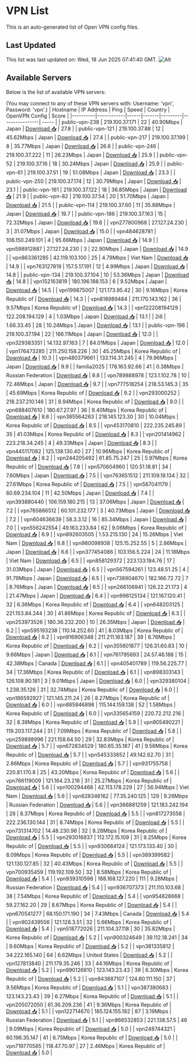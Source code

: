 # VPN List

This is an auto-generated list of Open VPN config files.

## Last Updated

This list was last updated on: Wed, 18 Jun 2025 07:41:40 GMT.
![Alt](https://repobeats.axiom.co/api/embed/186b98318ef1479477931607c1ad7d823f12451f.svg "Repobeats analytics image")

## Available Servers

Below is the list of available VPN servers:

(You may connect to any of these VPN servers with: Username: 'vpn', Password: 'vpn'.)
| Hostname | IP Address | Ping | Speed | Country | OpenVPN Config | Score |
|----------|------------|------|-------|---------|----------------| ----- |
| public-vpn-238 | 219.100.37.171 | 22 | 40.90Mbps | Japan | [Download 📥](./configs/server_0_JP.ovpn) | 27.8 |
| public-vpn-121 | 219.100.37.88 | 12 | 45.62Mbps | Japan | [Download 📥](./configs/server_1_JP.ovpn) | 27.4 |
| public-vpn-217 | 219.100.37.199 | 8 | 35.77Mbps | Japan | [Download 📥](./configs/server_2_JP.ovpn) | 26.6 |
| public-vpn-246 | 219.100.37.222 | 11 | 26.23Mbps | Japan | [Download 📥](./configs/server_3_JP.ovpn) | 25.9 |
| public-vpn-52 | 219.100.37.16 | 18 | 30.24Mbps | Japan | [Download 📥](./configs/server_4_JP.ovpn) | 25.9 |
| public-vpn-61 | 219.100.37.51 | 19 | 51.08Mbps | Japan | [Download 📥](./configs/server_5_JP.ovpn) | 23.3 |
| public-vpn-250 | 219.100.37.174 | 12 | 30.79Mbps | Japan | [Download 📥](./configs/server_6_JP.ovpn) | 23.1 |
| public-vpn-161 | 219.100.37.122 | 18 | 36.85Mbps | Japan | [Download 📥](./configs/server_7_JP.ovpn) | 21.9 |
| public-vpn-82 | 219.100.37.54 | 20 | 51.70Mbps | Japan | [Download 📥](./configs/server_8_JP.ovpn) | 21.5 |
| public-vpn-114 | 219.100.37.60 | 11 | 35.88Mbps | Japan | [Download 📥](./configs/server_9_JP.ovpn) | 19.7 |
| public-vpn-186 | 219.100.37.163 | 15 | 72.32Mbps | Japan | [Download 📥](./configs/server_10_JP.ovpn) | 19.6 |
| vpn277800968 | 27.127.24.230 | 3 | 31.07Mbps | Japan | [Download 📥](./configs/server_11_JP.ovpn) | 15.0 |
| vpn484628781 | 106.150.249.101 | 4 | 95.66Mbps | Japan | [Download 📥](./configs/server_12_JP.ovpn) | 14.9 |
| vpn598912887 | 27.127.24.230 | 3 | 22.90Mbps | Japan | [Download 📥](./configs/server_13_JP.ovpn) | 14.9 |
| vpn863361285 | 42.119.103.100 | 25 | 4.79Mbps | Viet Nam | [Download 📥](./configs/server_14_VN.ovpn) | 14.9 |
| vpn763127819 | 157.5.17.191 | 12 | 4.99Mbps | Japan | [Download 📥](./configs/server_15_JP.ovpn) | 14.8 |
| public-vpn-134 | 219.100.37.104 | 10 | 53.36Mbps | Japan | [Download 📥](./configs/server_16_JP.ovpn) | 14.8 |
| vpn152163819 | 180.196.188.153 | 6 | 9.52Mbps | Japan | [Download 📥](./configs/server_17_JP.ovpn) | 14.5 |
| vpn199875007 | 121.173.95.42 | 30 | 9.16Mbps | Korea Republic of | [Download 📥](./configs/server_18_KR.ovpn) | 14.3 |
| vpn818989484 | 211.170.143.162 | 36 | 9.57Mbps | Korea Republic of | [Download 📥](./configs/server_19_KR.ovpn) | 14.3 |
| vpn122208194129 | 122.208.194.129 | 4 | 1.03Mbps | Japan | [Download 📥](./configs/server_20_JP.ovpn) | 13.1 |
| 2i6 | 1.66.33.45 | 28 | 10.24Mbps | Japan | [Download 📥](./configs/server_21_JP.ovpn) | 13.1 |
| public-vpn-196 | 219.100.37.194 | 22 | 166.11Mbps | Japan | [Download 📥](./configs/server_22_JP.ovpn) | 12.0 |
| vpn329383351 | 14.132.97.163 | 7 | 84.01Mbps | Japan | [Download 📥](./configs/server_23_JP.ovpn) | 12.0 |
| vpn176473285 | 211.250.158.226 | 30 | 45.25Mbps | Korea Republic of | [Download 📥](./configs/server_24_KR.ovpn) | 10.3 |
| vpn480379661 | 133.114.31.245 | 4 | 79.96Mbps | Japan | [Download 📥](./configs/server_25_JP.ovpn) | 9.9 |
| familia2025 | 178.163.92.66 | 41 | 0.38Mbps | Russian Federation | [Download 📥](./configs/server_26_RU.ovpn) | 9.8 |
| vpn789888978 | 123.1.102.78 | 10 | 72.46Mbps | Japan | [Download 📥](./configs/server_27_JP.ovpn) | 9.7 |
| vpn777518254 | 218.53.145.3 | 35 | 45.69Mbps | Korea Republic of | [Download 📥](./configs/server_28_KR.ovpn) | 9.2 |
| vpn293000252 | 218.237.210.146 | 31 | 8.94Mbps | Korea Republic of | [Download 📥](./configs/server_29_KR.ovpn) | 9.0 |
| vpn688407610 | 180.67.27.97 | 36 | 9.40Mbps | Korea Republic of | [Download 📥](./configs/server_30_KR.ovpn) | 8.6 |
| vpn385564263 | 218.145.123.30 | 30 | 10.04Mbps | Korea Republic of | [Download 📥](./configs/server_31_KR.ovpn) | 8.5 |
| vpn453170810 | 222.235.245.89 | 35 | 41.03Mbps | Korea Republic of | [Download 📥](./configs/server_32_KR.ovpn) | 8.3 |
| vpn201414962 | 223.218.34.245 | 4 | 49.33Mbps | Japan | [Download 📥](./configs/server_33_JP.ovpn) | 8.3 |
| vpn445117082 | 125.138.130.40 | 27 | 10.96Mbps | Korea Republic of | [Download 📥](./configs/server_34_KR.ovpn) | 8.2 |
| vpn244205492 | 61.85.75.247 | 25 | 5.97Mbps | Korea Republic of | [Download 📥](./configs/server_35_KR.ovpn) | 7.8 |
| vpn570604960 | 120.51.18.81 | 34 | 7.60Mbps | Japan | [Download 📥](./configs/server_36_JP.ovpn) | 7.5 |
| vpn763651512 | 211.109.19.134 | 32 | 27.61Mbps | Korea Republic of | [Download 📥](./configs/server_37_KR.ovpn) | 7.5 |
| vpn567041179 | 60.69.234.104 | 11 | 42.50Mbps | Japan | [Download 📥](./configs/server_38_JP.ovpn) | 7.4 |
| vpn393880440 | 106.159.180.215 | 13 | 37.06Mbps | Japan | [Download 📥](./configs/server_39_JP.ovpn) | 7.2 |
| vpn765866512 | 60.101.232.177 | 3 | 40.73Mbps | Japan | [Download 📥](./configs/server_40_JP.ovpn) | 7.2 |
| vpn604636639 | 58.3.3.12 | 16 | 85.34Mbps | Japan | [Download 📥](./configs/server_41_JP.ovpn) | 7.0 |
| vpn556242554 | 49.163.233.84 | 62 | 9.06Mbps | Korea Republic of | [Download 📥](./configs/server_42_KR.ovpn) | 6.9 |
| vpn892603505 | 1.53.215.130 | 24 | 15.26Mbps | Viet Nam | [Download 📥](./configs/server_43_VN.ovpn) | 6.8 |
| vpn980098938 | 125.15.252.55 | 5 | 2.86Mbps | Japan | [Download 📥](./configs/server_44_JP.ovpn) | 6.6 |
| vpn377454086 | 103.156.5.224 | 24 | 11.18Mbps | Viet Nam | [Download 📥](./configs/server_45_VN.ovpn) | 6.5 |
| vpn858129372 | 223.133.184.76 | 17 | 31.03Mbps | Japan | [Download 📥](./configs/server_46_JP.ovpn) | 6.5 |
| vpn567594261 | 123.48.51.25 | 4 | 91.79Mbps | Japan | [Download 📥](./configs/server_47_JP.ovpn) | 6.5 |
| vpn738904670 | 182.166.72.72 | 7 | 8.76Mbps | Japan | [Download 📥](./configs/server_48_JP.ovpn) | 6.5 |
| vpn266106941 | 126.22.21.173 | 4 | 21.47Mbps | Japan | [Download 📥](./configs/server_49_JP.ovpn) | 6.4 |
| vpn996125134 | 121.167.120.41 | 32 | 6.36Mbps | Korea Republic of | [Download 📥](./configs/server_50_KR.ovpn) | 6.4 |
| vpn648203125 | 221.153.84.244 | 30 | 41.86Mbps | Korea Republic of | [Download 📥](./configs/server_51_KR.ovpn) | 6.3 |
| vpn253973526 | 180.36.232.200 | 10 | 26.35Mbps | Japan | [Download 📥](./configs/server_52_JP.ovpn) | 6.2 |
| vpn595193238 | 110.14.252.60 | 41 | 8.03Mbps | Korea Republic of | [Download 📥](./configs/server_53_KR.ovpn) | 6.2 |
| vpn916906348 | 211.211.163.187 | 39 | 8.76Mbps | Korea Republic of | [Download 📥](./configs/server_54_KR.ovpn) | 6.2 |
| vpn355601877 | 126.31.60.83 | 10 | 9.66Mbps | Japan | [Download 📥](./configs/server_55_JP.ovpn) | 6.1 |
| vpn761795693 | 24.57.46.188 | 15 | 42.38Mbps | Canada | [Download 📥](./configs/server_56_CA.ovpn) | 6.1 |
| vpn405401789 | 119.56.225.77 | 34 | 17.36Mbps | Korea Republic of | [Download 📥](./configs/server_57_KR.ovpn) | 6.1 |
| vpn898303143 | 126.108.90.181 | 3 | 9.01Mbps | Japan | [Download 📥](./configs/server_58_JP.ovpn) | 6.0 |
| vpn329380104 | 1.238.35.126 | 31 | 32.74Mbps | Korea Republic of | [Download 📥](./configs/server_59_KR.ovpn) | 6.0 |
| vpn186592927 | 121.145.211.24 | 26 | 8.27Mbps | Korea Republic of | [Download 📥](./configs/server_60_KR.ovpn) | 6.0 |
| vpn885946898 | 115.144.159.138 | 52 | 1.58Mbps | Korea Republic of | [Download 📥](./configs/server_61_KR.ovpn) | 6.0 |
| vpn335654159 | 220.72.212.216 | 32 | 8.39Mbps | Korea Republic of | [Download 📥](./configs/server_62_KR.ovpn) | 5.9 |
| vpn905490221 | 119.203.117.244 | 31 | 7.09Mbps | Korea Republic of | [Download 📥](./configs/server_63_KR.ovpn) | 5.8 |
| vpn259898996 | 221.158.64.50 | 29 | 32.83Mbps | Korea Republic of | [Download 📥](./configs/server_64_KR.ovpn) | 5.7 |
| vpn672834529 | 180.65.35.187 | 41 | 9.56Mbps | Korea Republic of | [Download 📥](./configs/server_65_KR.ovpn) | 5.7 |
| vpn545333652 | 49.142.62.70 | 31 | 2.86Mbps | Korea Republic of | [Download 📥](./configs/server_66_KR.ovpn) | 5.7 |
| vpn931755758 | 220.81.170.8 | 25 | 43.20Mbps | Korea Republic of | [Download 📥](./configs/server_67_KR.ovpn) | 5.6 |
| vpn766119009 | 121.164.23.216 | 31 | 25.27Mbps | Korea Republic of | [Download 📥](./configs/server_68_KR.ovpn) | 5.6 |
| vpn100294468 | 42.113.178.229 | 27 | 56.94Mbps | Viet Nam | [Download 📥](./configs/server_69_VN.ovpn) | 5.6 |
| vpn628346162 | 77.35.240.125 | 129 | 9.26Mbps | Russian Federation | [Download 📥](./configs/server_70_RU.ovpn) | 5.6 |
| vpn366881259 | 121.183.242.194 | 26 | 8.37Mbps | Korea Republic of | [Download 📥](./configs/server_71_KR.ovpn) | 5.5 |
| vpn817273558 | 222.236.130.144 | 31 | 8.74Mbps | Korea Republic of | [Download 📥](./configs/server_72_KR.ovpn) | 5.5 |
| vpn731314702 | 14.48.230.96 | 32 | 8.28Mbps | Korea Republic of | [Download 📥](./configs/server_73_KR.ovpn) | 5.5 |
| vpn293016837 | 112.172.15.109 | 31 | 9.25Mbps | Korea Republic of | [Download 📥](./configs/server_74_KR.ovpn) | 5.5 |
| vpn930684124 | 121.173.133.40 | 30 | 8.09Mbps | Korea Republic of | [Download 📥](./configs/server_75_KR.ovpn) | 5.5 |
| vpn389399582 | 121.130.127.85 | 32 | 40.43Mbps | Korea Republic of | [Download 📥](./configs/server_76_KR.ovpn) | 5.5 |
| vpn700935459 | 119.192.109.50 | 32 | 8.58Mbps | Korea Republic of | [Download 📥](./configs/server_77_KR.ovpn) | 5.4 |
| vpn939310598 | 188.168.127.220 | 111 | 9.28Mbps | Russian Federation | [Download 📥](./configs/server_78_RU.ovpn) | 5.4 |
| vpn936707373 | 211.110.103.68 | 38 | 7.54Mbps | Korea Republic of | [Download 📥](./configs/server_79_KR.ovpn) | 5.4 |
| vpn954828668 | 59.27.162.20 | 29 | 8.67Mbps | Korea Republic of | [Download 📥](./configs/server_80_KR.ovpn) | 5.4 |
| vpn670541277 | 68.150.171.190 | 34 | 7.43Mbps | Canada | [Download 📥](./configs/server_81_CA.ovpn) | 5.4 |
| vpn902439556 | 121.128.3.51 | 32 | 5.66Mbps | Korea Republic of | [Download 📥](./configs/server_82_KR.ovpn) | 5.4 |
| vpn518772026 | 211.104.37.118 | 30 | 35.82Mbps | Korea Republic of | [Download 📥](./configs/server_83_KR.ovpn) | 5.2 |
| vpn900324649 | 39.112.18.241 | 34 | 9.60Mbps | Korea Republic of | [Download 📥](./configs/server_84_KR.ovpn) | 5.2 |
| vpn381335812 | 34.222.165.140 | 64 | 6.62Mbps | United States | [Download 📥](./configs/server_85_US.ovpn) | 5.2 |
| vpn127813840 | 211.179.35.246 | 33 | 44.16Mbps | Korea Republic of | [Download 📥](./configs/server_86_KR.ovpn) | 5.2 |
| vpn990126810 | 123.143.23.43 | 39 | 6.30Mbps | Korea Republic of | [Download 📥](./configs/server_87_KR.ovpn) | 5.2 |
| vpn843887107 | 124.80.111.150 | 37 | 9.56Mbps | Korea Republic of | [Download 📥](./configs/server_88_KR.ovpn) | 5.1 |
| vpn387380683 | 123.143.23.43 | 39 | 6.27Mbps | Korea Republic of | [Download 📥](./configs/server_89_KR.ovpn) | 5.1 |
| vpn205072050 | 61.36.209.236 | 41 | 9.36Mbps | Korea Republic of | [Download 📥](./configs/server_90_KR.ovpn) | 5.1 |
| vpn122714670 | 185.124.155.182 | 87 | 3.19Mbps | Russian Federation | [Download 📥](./configs/server_91_RU.ovpn) | 5.1 |
| vpn866532853 | 221.138.57.5 | 46 | 9.09Mbps | Korea Republic of | [Download 📥](./configs/server_92_KR.ovpn) | 5.0 |
| vpn248744321 | 60.196.35.147 | 41 | 6.75Mbps | Korea Republic of | [Download 📥](./configs/server_93_KR.ovpn) | 5.0 |
| vpn719770585 | 118.47.70.97 | 27 | 2.46Mbps | Korea Republic of | [Download 📥](./configs/server_94_KR.ovpn) | 5.0 |

